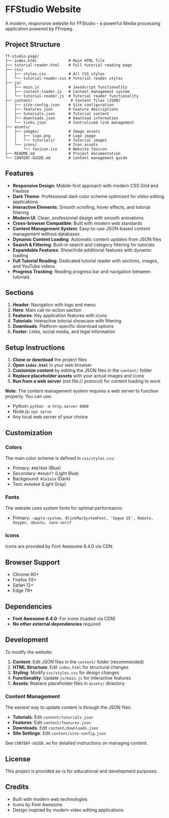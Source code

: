 # FFStudio Website

A modern, responsive website for FFStudio - a powerful Media processing application powered by FFmpeg.

## Project Structure

```
ff-studio-page/
├── index.html              # Main HTML file
├── tutorial-reader.html    # Full tutorial reading page
├── css/
│   ├── styles.css          # All CSS styles
│   └── tutorial-reader.css # Tutorial reader styles
├── js/
│   ├── main.js             # JavaScript functionality
│   ├── content-loader.js   # Content management system
│   └── tutorial-reader.js  # Tutorial reader functionality
├── content/                 # Content files (JSON)
│   ├── site-config.json    # Site configuration
│   ├── features.json       # Feature descriptions
│   ├── tutorials.json      # Tutorial content
│   ├── downloads.json      # Download information
│   └── links.json          # Centralized link management
├── assets/
│   ├── images/             # Image assets
│   │   ├── logo.png        # Logo image
│   │   └── tutorials/      # Tutorial images
│   └── icons/              # Icon assets
│       └── favicon.ico     # Website favicon
├── README.md               # Project documentation
└── CONTENT-GUIDE.md        # Content management guide
```

## Features

- **Responsive Design**: Mobile-first approach with modern CSS Grid and Flexbox
- **Dark Theme**: Professional dark color scheme optimized for video editing applications
- **Interactive Elements**: Smooth scrolling, hover effects, and tutorial filtering
- **Modern UI**: Clean, professional design with smooth animations
- **Cross-browser Compatible**: Built with modern web standards
- **Content Management System**: Easy-to-use JSON-based content management without databases
- **Dynamic Content Loading**: Automatic content updates from JSON files
- **Search & Filtering**: Built-in search and category filtering for tutorials
- **Expandable Features**: Show/hide additional features with dynamic loading
- **Full Tutorial Reading**: Dedicated tutorial reader with sections, images, and YouTube videos
- **Progress Tracking**: Reading progress bar and navigation between tutorials

## Sections

1. **Header**: Navigation with logo and menu
2. **Hero**: Main call-to-action section
3. **Features**: Key application features with icons
4. **Tutorials**: Interactive tutorial showcase with filtering
5. **Downloads**: Platform-specific download options
6. **Footer**: Links, social media, and legal information

## Setup Instructions

1. **Clone or download** the project files
2. **Open `index.html`** in your web browser
3. **Customize content** by editing the JSON files in the `content/` folder
4. **Replace placeholder assets** with your actual images and icons
5. **Run from a web server** (not file:// protocol) for content loading to work

**Note**: The content management system requires a web server to function properly. You can use:
- Python: `python -m http.server 8000`
- Node.js: `npx serve`
- Any local web server of your choice

## Customization

### Colors
The main color scheme is defined in `css/styles.css`:
- Primary: `#0078d4` (Blue)
- Secondary: `#4dabf7` (Light Blue)
- Background: `#1a1a1a` (Dark)
- Text: `#e0e0e0` (Light Gray)

### Fonts
The website uses system fonts for optimal performance:
- Primary: `-apple-system, BlinkMacSystemFont, 'Segoe UI', Roboto, Oxygen, Ubuntu, sans-serif`

### Icons
Icons are provided by Font Awesome 6.4.0 via CDN.

## Browser Support

- Chrome 60+
- Firefox 55+
- Safari 12+
- Edge 79+

## Dependencies

- **Font Awesome 6.4.0**: For icons (loaded via CDN)
- **No other external dependencies** required

## Development

To modify the website:

1. **Content**: Edit JSON files in the `content/` folder (recommended)
2. **HTML Structure**: Edit `index.html` for structural changes
3. **Styling**: Modify `css/styles.css` for design changes
4. **Functionality**: Update `js/main.js` for interactive features
5. **Assets**: Replace placeholder files in `assets/` directory

### Content Management

The easiest way to update content is through the JSON files:
- **Tutorials**: Edit `content/tutorials.json`
- **Features**: Edit `content/features.json`
- **Downloads**: Edit `content/downloads.json`
- **Site Settings**: Edit `content/site-config.json`

See `CONTENT-GUIDE.md` for detailed instructions on managing content.

## License

This project is provided as-is for educational and development purposes.

## Credits

- Built with modern web technologies
- Icons by Font Awesome
- Design inspired by modern video editing applications
